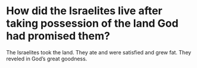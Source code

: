 # How did the Israelites live after taking possession of the land God had promised them?

The Israelites took the land. They ate and were satisfied and grew fat. They reveled in God’s great goodness.
